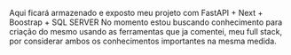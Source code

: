 Aqui ficará armazenado e exposto meu projeto com FastAPI + Next + Boostrap + SQL SERVER 
No momento estou buscando conhecimento para criação do mesmo usando as ferramentas que ja comentei, meu full stack, por considerar ambos os conhecimentos importantes na mesma medida.
